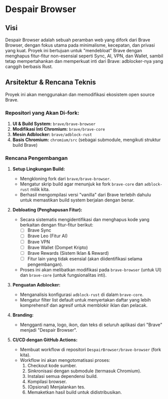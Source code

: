 # Despair Browser

## Visi

Despair Browser adalah sebuah peramban web yang difork dari Brave Browser, dengan fokus utama pada minimalisme, kecepatan, dan privasi yang kuat. Proyek ini bertujuan untuk "mendebloat" Brave dengan menghapus fitur-fitur non-esensial seperti Sync, AI, VPN, dan Wallet, sambil tetap mempertahankan dan memperkuat inti dari Brave: adblocker-nya yang canggih berbasis Rust.

## Arsitektur & Rencana Teknis

Proyek ini akan menggunakan dan memodifikasi ekosistem open source Brave.

### Repositori yang Akan Di-fork:

1.  **UI & Build System:** `brave/brave-browser`
2.  **Modifikasi Inti Chromium:** `brave/brave-core`
3.  **Mesin Adblocker:** `brave/adblock-rust`
4.  **Basis Chromium:** `chromium/src` (sebagai submodule, mengikuti struktur build Brave)

### Rencana Pengembangan

1.  **Setup Lingkungan Build:**
    *   Mengkloning fork dari `brave/brave-browser`.
    *   Mengatur skrip build agar menunjuk ke fork `brave-core` dan `adblock-rust` milik kita.
    *   Berhasil mengompilasi versi "vanilla" dari Brave terlebih dahulu untuk memastikan build system berjalan dengan benar.

2.  **Debloating (Penghapusan Fitur):**
    *   Secara sistematis mengidentifikasi dan menghapus kode yang berkaitan dengan fitur-fitur berikut:
        *   [ ] Brave Sync
        *   [ ] Brave Leo (Fitur AI)
        *   [ ] Brave VPN
        *   [ ] Brave Wallet (Dompet Kripto)
        *   [ ] Brave Rewards (Sistem Iklan & Reward)
        *   [ ] Fitur lain yang tidak esensial (akan diidentifikasi selama pengembangan).
    *   Proses ini akan melibatkan modifikasi pada `brave-browser` (untuk UI) dan `brave-core` (untuk fungsionalitas inti).

3.  **Penguatan Adblocker:**
    *   Menganalisis konfigurasi `adblock-rust` di dalam `brave-core`.
    *   Mengatur filter list default untuk menyertakan daftar yang lebih komprehensif dan agresif untuk memblokir iklan dan pelacak.

4.  **Branding:**
    *   Mengganti nama, logo, ikon, dan teks di seluruh aplikasi dari "Brave" menjadi "Despair Browser".

5.  **CI/CD dengan GitHub Actions:**
    *   Membuat workflow di repositori `DespairBrowser/brave-browser` (fork kita).
    *   Workflow ini akan mengotomatisasi proses:
        1.  Checkout kode sumber.
        2.  Sinkronisasi dengan submodule (termasuk Chromium).
        3.  Instalasi semua dependensi build.
        4.  Kompilasi browser.
        5.  (Opsional) Menjalankan tes.
        6.  Memaketkan hasil build untuk didistribusikan.
